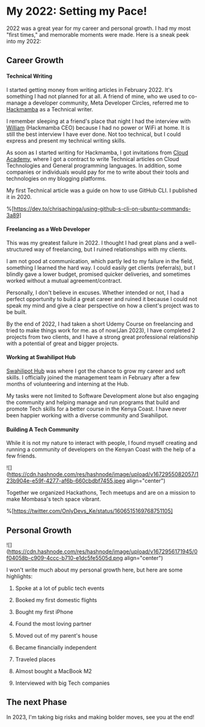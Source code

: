 # My 2022: Setting my Pace!

2022 was a great year for my career and personal growth. I had my most "first times," and memorable moments were made. Here is a sneak peek into my 2022:

## Career Growth

#### Technical Writing

I started getting money from writing articles in February 2022. It's something I had not planned for at all. A friend of mine, who we used to co-manage a developer community, Meta Developer Circles, referred me to [Hackmamba](https://hackmamba.io/) as a Technical writer.

I remember sleeping at a friend's place that night I had the interview with [William](https://twitter.com/iChuloo) (Hackmamba CEO) because I had no power or WiFi at home. It is still the best interview I have ever done. Not too technical, but I could express and present my technical writing skills.

As soon as I started writing for Hackmamba, I got invitations from [Cloud Academy](https://cloudacademy.com/), where I got a contract to write Technical articles on Cloud Technologies and General programming languages. In addition, some companies or individuals would pay for me to write about their tools and technologies on my blogging platforms.

My first Technical article was a guide on how to use GitHub CLI. I published it in 2020.

%[https://dev.to/chrisachinga/using-github-s-cli-on-ubuntu-commands-3a89] 

#### Freelancing as a Web Developer

This was my greatest failure in 2022. I thought I had great plans and a well-structured way of freelancing, but I ruined relationships with my clients.

I am not good at communication, which partly led to my failure in the field, something I learned the hard way. I could easily get clients (referrals), but I blindly gave a lower budget, promised quicker deliveries, and sometimes worked without a mutual agreement/contract.

Personally, I don't believe in excuses. Whether intended or not, I had a perfect opportunity to build a great career and ruined it because I could not speak my mind and give a clear perspective on how a client's project was to be built.

By the end of 2022, I had taken a short Udemy Course on freelancing and tried to make things work for me. as of now(Jan 2023), I have completed 2 projects from two clients, and I have a strong great professional relationship with a potential of great and bigger projects.

#### Working at Swahilipot Hub

[Swahilipot Hub](https://www.swahilipothub.co.ke/) was where I got the chance to grow my career and soft skills. I officially joined the management team in February after a few months of volunteering and interning at the Hub.

My tasks were not limited to Software Development alone but also engaging the community and helping manage and run programs that build and promote Tech skills for a better course in the Kenya Coast. I have never been happier working with a diverse community and Swahilipot.

#### Building A Tech Community

While it is not my nature to interact with people, I found myself creating and running a community of developers on the Kenyan Coast with the help of a few friends.

![](https://cdn.hashnode.com/res/hashnode/image/upload/v1672955082057/123b904e-e59f-4277-af6b-660cbdbf7455.jpeg align="center")

Together we organized Hackathons, Tech meetups and are on a mission to make Mombasa's tech space vibrant.

%[https://twitter.com/OnlyDevs_Ke/status/1606515169768751105] 

## Personal Growth

![](https://cdn.hashnode.com/res/hashnode/image/upload/v1672956171945/0f04058b-c909-4ccc-b710-e1dc5fe5505d.png align="center")

I won't write much about my personal growth here, but here are some highlights:

1. Spoke at a lot of public tech events
    
2. Booked my first domestic flights
    
3. Bought my first iPhone
    
4. Found the most loving partner
    
5. Moved out of my parent's house
    
6. Became financially independent
    
7. Traveled places
    
8. Almost bought a MacBook M2
    
9. Interviewed with big Tech companies
    

## The next Phase

In 2023, I'm taking big risks and making bolder moves, see you at the end!